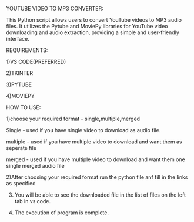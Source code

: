 YOUTUBE VIDEO TO MP3 CONVERTER:

This Python script allows users to convert YouTube videos to MP3 audio files. It utilizes the Pytube and MoviePy libraries for YouTube video downloading and audio extraction, providing a simple and user-friendly interface.

REQUIREMENTS:

1)VS CODE(PREFERRED)

2)TKINTER 

3)PYTUBE

4)MOVIEPY

HOW TO USE:

1)choose your required format - single,multiple,merged

Single     - used if you have single video to download as audio file.

multiple   - used if you have multiple video to download and want them as seperate file

merged     - used if you have multiple video to download and want them one single merged audio file

2)After choosing your required format run the python file anf fill in the links as specified 

3) You will be able to see the downloaded file in the list of files on the left tab in vs code.

4) The execution of program is complete.
